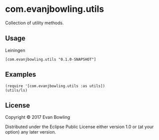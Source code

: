 # com.evanjbowling.utils

Collection of utility methods.

## Usage
Leiningen

```
[com.evanjbowling.utils "0.1.0-SNAPSHOT"]
```


## Examples

```
(require '[com.evanjbowling.utils :as utils])
(utils/ls)
```


## License

Copyright © 2017 Evan Bowling

Distributed under the Eclipse Public License either version 1.0 or (at
your option) any later version.
